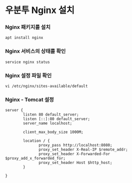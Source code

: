 # 우분투 Nginx 설치
### Nginx 패키지를 설치
``` commend
apt install nginx
```

### Nginx 서비스의 상태를 확인
``` commend
service nginx status
```

### Nginx 설정 파일 확인
```
vi /etc/nginx/sites-available/default
```

### Nginx - Tomcat 설정
```
server {
        listen 80 default_server;
        listen [::]:80 default_server;
        server_name localhost;
        
        client_max_body_size 1000M;
        
        location / {
               proxy_pass http://localhost:8080;
               proxy_set_header X-Real-IP $remote_addr;
               proxy_set_header X-Forwarded-For $proxy_add_x_forwarded_for;
               proxy_set_header Host $http_host;
        }

}
```
